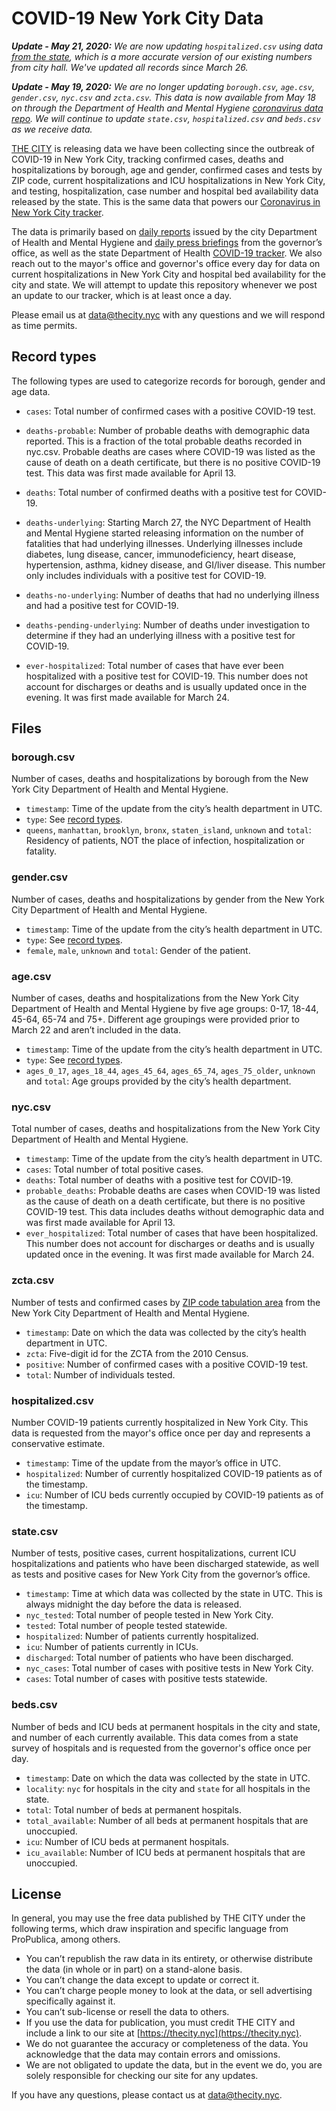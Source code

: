 # COVID-19 New York City Data
_**Update - May 21, 2020:** We are now updating `hospitalized.csv` using data [from the state](https://forward.ny.gov/daily-hospitalization-summary-region), which is a more accurate version of our existing numbers from city hall. We've updated all records since March 26._

_**Update - May 19, 2020:** We are no longer updating `borough.csv`, `age.csv`, `gender.csv`, `nyc.csv` and `zcta.csv`. This data is now available from May 18 on through the Department of Health and Mental Hygiene [coronavirus data repo](https://github.com/nychealth/coronavirus-data). We will continue to update `state.csv`, `hospitalized.csv` and `beds.csv` as we receive data._

[THE CITY](https://thecity.nyc) is releasing data we have been collecting since the outbreak of COVID-19 in New York City, tracking confirmed cases, deaths and hospitalizations by borough, age and gender, confirmed cases and tests by ZIP code, current hospitalizations and ICU hospitalizations in New York City, and testing, hospitalization, case number and hospital bed availability data released by the state. This is the same data that powers our [Coronavirus in New York City tracker](https://projects.thecity.nyc/2020_03_covid-19-tracker/).

The data is primarily based on [daily reports](https://www1.nyc.gov/site/doh/covid/covid-19-data.page) issued by the city Department of Health and Mental Hygiene and [daily press briefings](https://www.youtube.com/user/nygovcuomo/videos) from the governor’s office, as well as the state Department of Health [COVID-19 tracker](https://covid19tracker.health.ny.gov/views/NYS-COVID19-Tracker/NYSDOHCOVID-19Tracker-Map). We also reach out to the mayor's office and governor's office every day for data on current hospitalizations in New York City and hospital bed availability for the city and state. We will attempt to update this repository whenever we post an update to our tracker, which is at least once a day.

Please email us at [data@thecity.nyc](mailto:data@thecity.nyc) with any questions and we will respond as time permits.

## Record types

The following types are used to categorize records for borough, gender and age data.

- `cases`: Total number of confirmed cases with a positive COVID-19 test.

- `deaths-probable`: Number of probable deaths with demographic data reported. This is a fraction of the total probable deaths recorded in nyc.csv. Probable deaths are cases where COVID-19 was listed as the cause of death on a death certificate, but there is no positive COVID-19 test. This data was first made available for April 13.
- `deaths`: Total number of confirmed deaths with a positive test for COVID-19.
- `deaths-underlying`: Starting March 27, the NYC Department of Health and Mental Hygiene started releasing information on the number of fatalities that had underlying illnesses. Underlying illnesses include diabetes, lung disease, cancer, immunodeficiency, heart disease, hypertension, asthma, kidney disease, and GI/liver disease. This number only includes individuals with a positive test for COVID-19.
- `deaths-no-underlying`: Number of deaths that had no underlying illness and had a positive test for COVID-19.
- `deaths-pending-underlying`: Number of deaths under investigation to determine if they had an underlying illness with a positive test for COVID-19.
- `ever-hospitalized`: Total number of cases that have ever been hospitalized with a positive test for COVID-19. This number does not account for discharges or deaths and is usually updated once in the evening. It was first made available for March 24.

## Files

### borough.csv

Number of cases, deaths and hospitalizations by borough from the New York City Department of Health and Mental Hygiene.

- `timestamp`: Time of the update from the city’s health department in UTC.
- `type`: See [record types](#record-types).
- `queens`, `manhattan`, `brooklyn`, `bronx`, `staten_island`, `unknown` and `total`: Residency of patients, NOT the place of infection, hospitalization or fatality.

### gender.csv

Number of cases, deaths and hospitalizations by gender from the New York City Department of Health and Mental Hygiene.

- `timestamp`: Time of the update from the city’s health department in UTC.
- `type`: See [record types](#record-types).
- `female`, `male`, `unknown` and `total`: Gender of the patient.

### age.csv

Number of cases, deaths and hospitalizations from the New York City Department of Health and Mental Hygiene by five age groups: 0-17, 18-44, 45-64, 65-74 and 75+. Different age groupings were provided prior to March 22 and aren’t included in the data.

- `timestamp`:  Time of the update from the city’s health department in UTC.
- `type`: See [record types](#record-types).
- `ages_0_17`, `ages_18_44`, `ages_45_64`, `ages_65_74`, `ages_75_older`, `unknown` and `total`: Age groups provided by the city’s health department.

### nyc.csv

Total number of cases, deaths and hospitalizations from the New York City Department of Health and Mental Hygiene.

- `timestamp`: Time of the update from the city’s health department in UTC.
- `cases`: Total number of total positive cases.
- `deaths`: Total number of deaths with a positive test for COVID-19.
- `probable_deaths`: Probable deaths are cases when COVID-19 was listed as the cause of death on a death certificate, but there is no positive COVID-19 test. This data includes deaths without demographic data and was first made available for April 13.
- `ever_hospitalized`: Total number of cases that have been hospitalized. This number does not account for discharges or deaths and is usually updated once in the evening. It was first made available for March 24.

### zcta.csv

Number of tests and confirmed cases by [ZIP code tabulation area](https://www.census.gov/programs-surveys/geography/guidance/geo-areas/zctas.html) from the New York City Department of Health and Mental Hygiene.

- `timestamp`: Date on which the data was collected by the city’s health department in UTC.
- `zcta`: Five-digit id for the ZCTA from the 2010 Census.
- `positive`: Number of confirmed cases with a positive COVID-19 test.
- `total`: Number of individuals tested.


### hospitalized.csv

Number COVID-19 patients currently hospitalized in New York City. This data is requested from the mayor's office once per day and represents a conservative estimate.

- `timestamp`: Time of the update from the mayor’s office in UTC.
- `hospitalized`: Number of currently hospitalized COVID-19 patients as of the timestamp.
- `icu`: Number of ICU beds currently occupied by COVID-19 patients as of the timestamp.

### state.csv

Number of tests, positive cases, current hospitalizations, current ICU hospitalizations and patients who have been discharged statewide, as well as tests and positive cases for New York City from the governor’s office.

- `timestamp`: Time at which data was collected by the state in UTC. This is always midnight the day before the data is released.
- `nyc_tested`: Total number of people tested in New York City.
- `tested`: Total number of people tested statewide.
- `hospitalized`: Number of patients currently hospitalized.
- `icu`: Number of patients currently in ICUs.
- `discharged`: Total number of patients who have been discharged.
- `nyc_cases`: Total number of cases with positive tests in New York City.
- `cases`: Total number of cases with positive tests statewide.

### beds.csv

Number of beds and ICU beds at permanent hospitals in the city and state, and number of each currently available. This data comes from a state survey of hospitals and is requested from the governor's office once per day.

- `timestamp`: Date on which the data was collected by the state in UTC.
- `locality`: `nyc` for hospitals in the city and `state` for all hospitals in the state.
- `total`: Total number of beds at permanent hospitals.
- `total_available`: Number of all beds at permanent hospitals that are unoccupied.
- `icu`: Number of ICU beds at permanent hospitals.
- `icu_available`: Number of ICU beds at permanent hospitals that are unoccupied.

## License

In general, you may use the free data published by THE CITY under the following terms, which draw inspiration and specific language from ProPublica, among others.

- You can’t republish the raw data in its entirety, or otherwise distribute the data (in whole or in part) on a stand-alone basis.
- You can’t change the data except to update or correct it.
- You can’t charge people money to look at the data, or sell advertising specifically against it.
- You can’t sub-license or resell the data to others.
- If you use the data for publication, you must credit THE CITY and include a link to our site at [https://thecity.nyc](https://thecity.nyc).
- We do not guarantee the accuracy or completeness of the data. You acknowledge that the data may contain errors and omissions.
- We are not obligated to update the data, but in the event we do, you are solely responsible for checking our site for any updates.

If you have any questions, please contact us at [data@thecity.nyc](mailto:data@thecity.nyc).
